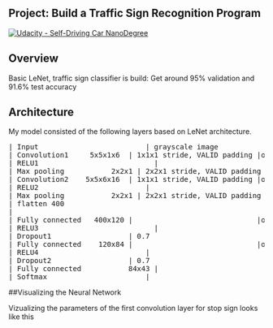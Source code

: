## Project: Build a Traffic Sign Recognition Program
[![Udacity - Self-Driving Car NanoDegree](https://s3.amazonaws.com/udacity-sdc/github/shield-carnd.svg)](http://www.udacity.com/drive)

Overview
---
Basic LeNet, traffic sign classifier is build:
Get around 95% validation and 91.6% test accuracy

## Architecture

My model consisted of the following layers based on LeNet architecture.
<pre>
| Input         	        	| grayscale image   					|        32x32x1          	 
| Convolution1     5x5x1x6  | 1x1x1 stride, VALID padding |outputs 28x28x6 	 
| RELU1				              |			
| Max pooling	      	2x2x1 | 2x2x1 stride, VALID padding |outputs 14x14x6 			
| Convolution2 	  5x5x6x16  | 1x1x1 stride, VALID padding |outputs 10x10x16			
| RELU2			               	|
| Max pooling	      	2x2x1 | 2x2x1 stride, VALID padding |outputs 5x5x16
| flatten 400
|
| Fully connected 	400x120 |                             |outputs 120
| RELU3				              |			
| Dropout1                  | 0.7
| Fully connected 	 120x84 |                             |outputs 84
| RELU4			               	|			
| Dropout2                  | 0.7
| Fully connected			84x43 |                             |outputs 43
| Softmax               		|
</pre>

##Visualizing the Neural Network

Vizualizing the parameters of the first convolution layer for stop sign looks like this
